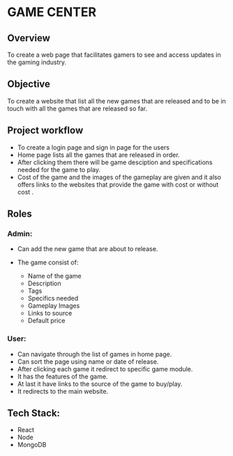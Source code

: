 # GAME CENTER


## Overview


To create a web page that facilitates gamers to see and access updates in the gaming industry.


## Objective


To create a website that list all the new games that are released and to be in touch with all the games that are released so far.


## Project workflow

- To create a login page and sign in page for the users
- Home page lists all the games that are released in order.
- After clicking  them there will be game desciption and specifications needed for the game to play.
- Cost of the game and the images of the gameplay are given  and it also offers links to the websites that provide the game with cost or without cost .

## Roles

### Admin:

- Can add the new game that are about to release.

- The game consist of:

    - Name of the game
    - Description
    - Tags
    - Specifics needed
    - Gameplay Images
    - Links to source
    - Default price


### User:

- Can navigate through the list of games in home page.
- Can sort the page using name or date of release.
- After clicking each game it redirect to specific game module.
- It has the features of the game.
- At last it have links to the source of the game to buy/play.
- It redirects to the main website. 


## Tech Stack:

- React
- Node 
- MongoDB